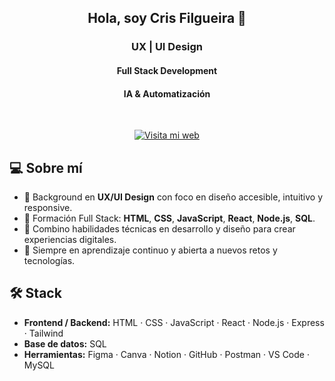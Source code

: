 <div align="center">

## Hola, soy Cris Filgueira 👋  
### UX | UI Design 
#### Full Stack Development 
#### IA & Automatización

<br>

[![Visita mi web](https://img.shields.io/badge/Visita%20mi%20web-ffffff?style=for-the-badge&logo=globe&logoColor=000000)](https://criscdesign.com)

</div>

## 💻 Sobre mí

- 🎨 Background en **UX/UI Design** con foco en diseño accesible, intuitivo y responsive.
- 🧠 Formación Full Stack: **HTML**, **CSS**, **JavaScript**, **React**, **Node.js**, **SQL**.
- 🔄 Combino habilidades técnicas en desarrollo y diseño para crear experiencias digitales.
- 🚀 Siempre en aprendizaje continuo y abierta a nuevos retos y tecnologías.

## 🛠️ Stack

- **Frontend / Backend:** HTML · CSS · JavaScript · React · Node.js · Express · Tailwind  
- **Base de datos:** SQL  
- **Herramientas:** Figma · Canva · Notion · GitHub · Postman · VS Code · MySQL
